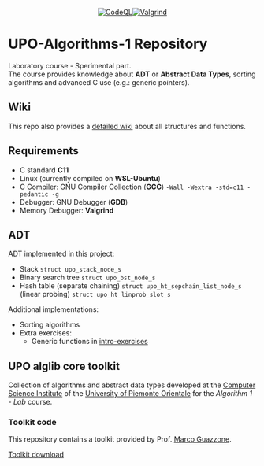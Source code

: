 <div align="center">

[![CodeQL](https://github.com/Ziocash/UPO-Algorithms-1/actions/workflows/codeql.yml/badge.svg)](https://github.com/Ziocash/UPO-Algorithms-1/actions/workflows/codeql.yml)[![Valgrind](https://github.com/Ziocash/UPO-Algorithms-1/actions/workflows/valgrind.yml/badge.svg)](https://github.com/Ziocash/UPO-Algorithms-1/actions/workflows/valgrind.yml)

</div>

# UPO-Algorithms-1 Repository

Laboratory course - Sperimental part.<br/>
The course provides knowledge about **ADT** or **Abstract Data Types**, sorting algorithms and advanced C use (e.g.: generic pointers).

## Wiki

This repo also provides a [detailed wiki](https://github.com/Ziocash/UPO-Algorithms-1/wiki) about all structures and functions.

## Requirements

- C standard **C11**
- Linux (currently compiled on **WSL-Ubuntu**)
- C Compiler: GNU Compiler Collection (**GCC**) `-Wall -Wextra -std=c11 -pedantic -g`
- Debugger: GNU Debugger (**GDB**)
- Memory Debugger: **Valgrind**

## ADT

ADT implemented in this project:

- Stack `struct upo_stack_node_s`
- Binary search tree `struct upo_bst_node_s`
- Hash table (separate chaining) `struct upo_ht_sepchain_list_node_s` (linear probing) `struct upo_ht_linprob_slot_s`

Additional implementations:

- Sorting algorithms
- Extra exercises:
  - Generic functions in [intro-exercises](./intro-exercises)

## UPO alglib core toolkit

Collection of algorithms and abstract data types developed at the [Computer Science Institute](http://www.di.unipmn.it) of the [University of Piemonte Orientale](http://www.uniupo.it) for the *Algorithm 1 - Lab* course.

### Toolkit code

This repository contains a toolkit provided by Prof. [Marco Guazzone](https://github.com/sguazt).

[Toolkit download](./UPOalglib_core_toolkit.zip)
